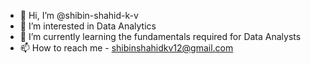 - 👋 Hi, I’m @shibin-shahid-k-v
- 👀 I’m interested in Data Analytics
- 🌱 I’m currently learning the fundamentals required for Data Analysts
- 📫 How to reach me - shibinshahidkv12@gmail.com

<!---
shibin-shahid-k-v/shibin-shahid-k-v is a ✨ special ✨ repository because its `README.md` (this file) appears on your GitHub profile.
You can click the Preview link to take a look at your changes.
--->
